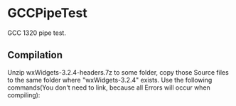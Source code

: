 # GCCPipeTest
GCC 1320 pipe test.

## Compilation
Unzip wxWidgets-3.2.4-headers.7z to some folder, copy those Source files to the same folder where "wxWidgets-3.2.4" exists. Use the following commands(You don't need to link, because all Errors will occur when compiling):
